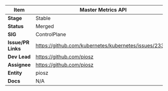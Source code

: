 |  **Item** | Master Metrics API |
|  ------ | ------ |
|  **Stage** | Stable |
|  **Status** | Merged |
|  **SIG** | ControlPlane |
|  **Issue/PR Links** | https://github.com/kubernetes/kubernetes/issues/23376 |
|  **Dev Lead** | https://github.com/piosz |
|  **Assignee** | https://github.com/piosz |
|  **Entity** | piosz |
|  **Docs** | N/A |
